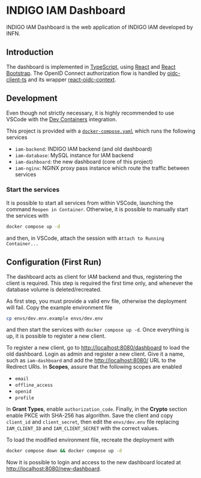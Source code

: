 # INDIGO IAM Dashboard

INDIGO IAM Dashboard is the web application of INDIGO IAM developed by INFN.

## Introduction

The dashboard is implemented in [TypeScript](https://www.typescriptlang.org), 
using [React](https://react.dev) and
[React Bootstrap](https://react-bootstrap.github.io).
The OpenID Connect authorization flow is handled by
[oidc-client-ts](https://authts.github.io/oidc-client-ts/) and its wrapper
[react-oidc-context](https://github.com/authts/react-oidc-context?tab=readme-ov-file).

## Development

Even though not strictly necessary, it is highly recommended to use VSCode with
the [Dev Containers](https://code.visualstudio.com/docs/devcontainers/containers)
integration.

This project is provided with a [`docker-compose.yaml`](docker-compose.yaml)
which runs the following services

- `iam-backend`: INDIGO IAM backend (and old dashboard)
- `iam-database`: MySQL instance for IAM backend
- `iam-dashboard`: the new dashboard (core of this project)
- `iam-nginx`: NGINX proxy pass instance which route the traffic between services

### Start the services

It is possible to start all services from within VSCode, launching the command
`Reopen in Container`. Otherwise, it is possible to manually start the services
with

```bash
docker compose up -d
```

and then, in VSCode, attach the session with `Attach to Running Container...`

## Configuration (First Run)

The dashboard acts as client for IAM backend and thus, registering the client is 
required. This step is required the first time only, and whenever the database
volume is deleted/recreated.

As first step, you must provide a valid env file, otherwise the deployment will
fail. Copy the example environment file

```bash
cp envs/dev.env.example envs/dev.env
```

and then start the services with `docker compose up -d`. Once everything is
up, it is possible to register a new client.

To register a new client, go to
[http://localhost:8080/dashboard](http://localhost/dashboard) to load the old
dashboard. Login as admin and register a new client. Give it a name, such as
`iam-dashboard` and add the [http://localhost:8080/](http://localhost:8080/)
URL to the Redirect URIs.
In **Scopes**, assure that the following scopes are enabled

- `email`
- `offline_access`
- `openid`
- `profile`

In **Grant Types**, enable `authorization_code`.
Finally, in the **Crypto** section enable PKCE with SHA-256 has algorithm.
Save the client and copy `client_id` and `client_secret`, then edit the 
`envs/dev.env` file replacing `IAM_CLIENT_ID` and `IAM_CLIENT_SECRET` with the
correct values.

To load the modified environment file, recreate the deployment with

```bash
docker compose down && docker compose up -d
```

Now it is possible to login and access to the new dashboard located at
[http://localhost:8080/new-dashboard](http://localhost:8080/new-dashboard).

